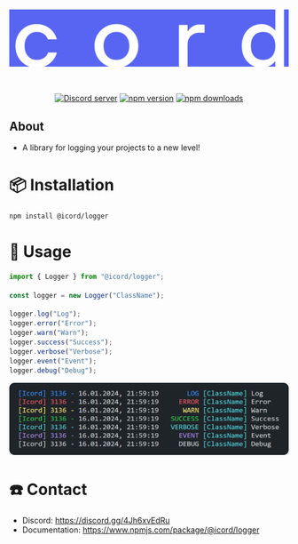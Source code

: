 <div align="center">
	<br />
	<p>
		<a href="https://discord.js.org"><img src="https://github.com/icordjs/.github/blob/main/profile/data/logo.png" width="546" alt="icord" /></a>
	</p>
	<br />
	<p>
		<a href="https://discord.gg/qS9wGazSgp"><img src="https://img.shields.io/discord/1196533322810142842?color=5865F2&logo=discord&logoColor=white" alt="Discord server" /></a>
		<a href="https://www.npmjs.com/package/@icord/logger"><img src="https://img.shields.io/npm/v/@icord/logger.svg?maxAge=100" alt="npm version" /></a>
		<a href="https://www.npmjs.com/package/@icord/logger"><img src="https://img.shields.io/npm/dt/@icord/logger.svg?maxAge=100" alt="npm downloads" /></a>
	</p>
</div>

## About

- A library for logging your projects to a new level!

# 📦 Installation

```bash
npm install @icord/logger
```

# 🚀 Usage

```js
import { Logger } from "@icord/logger";

const logger = new Logger("ClassName");

logger.log("Log");
logger.error("Error");
logger.warn("Warn");
logger.success("Success");
logger.verbose("Verbose");
logger.event("Event");
logger.debug("Debug");
```

![output](https://github.com/icordjs/icord/blob/main/src/packages/logger/example/example.png)

# ☎️ Contact

-   Discord: https://discord.gg/4Jh6xvEdRu
-   Documentation: https://www.npmjs.com/package/@icord/logger
